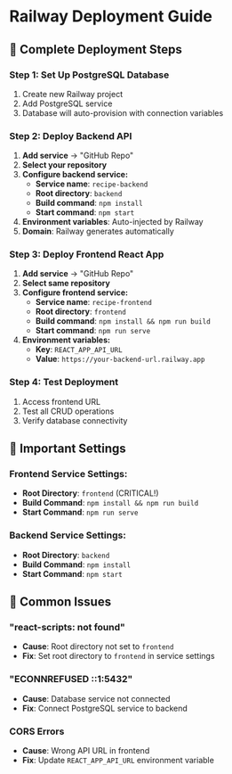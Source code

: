# Railway Deployment Guide

## 🚀 Complete Deployment Steps

### Step 1: Set Up PostgreSQL Database
1. Create new Railway project
2. Add PostgreSQL service
3. Database will auto-provision with connection variables

### Step 2: Deploy Backend API
1. **Add service** → "GitHub Repo"
2. **Select your repository**
3. **Configure backend service:**
   - **Service name**: `recipe-backend`
   - **Root directory**: `backend`
   - **Build command**: `npm install`
   - **Start command**: `npm start`
4. **Environment variables**: Auto-injected by Railway
5. **Domain**: Railway generates automatically

### Step 3: Deploy Frontend React App
1. **Add service** → "GitHub Repo"  
2. **Select same repository**
3. **Configure frontend service:**
   - **Service name**: `recipe-frontend`
   - **Root directory**: `frontend`
   - **Build command**: `npm install && npm run build`
   - **Start command**: `npm run serve`
4. **Environment variables:**
   - **Key**: `REACT_APP_API_URL`
   - **Value**: `https://your-backend-url.railway.app`

### Step 4: Test Deployment
1. Access frontend URL
2. Test all CRUD operations
3. Verify database connectivity

## 🔧 Important Settings

### Frontend Service Settings:
- **Root Directory**: `frontend` (CRITICAL!)
- **Build Command**: `npm install && npm run build`
- **Start Command**: `npm run serve`

### Backend Service Settings:
- **Root Directory**: `backend`
- **Build Command**: `npm install`
- **Start Command**: `npm start`

## 🐛 Common Issues

### "react-scripts: not found"
- **Cause**: Root directory not set to `frontend`
- **Fix**: Set root directory to `frontend` in service settings

### "ECONNREFUSED ::1:5432"
- **Cause**: Database service not connected
- **Fix**: Connect PostgreSQL service to backend

### CORS Errors
- **Cause**: Wrong API URL in frontend
- **Fix**: Update `REACT_APP_API_URL` environment variable 